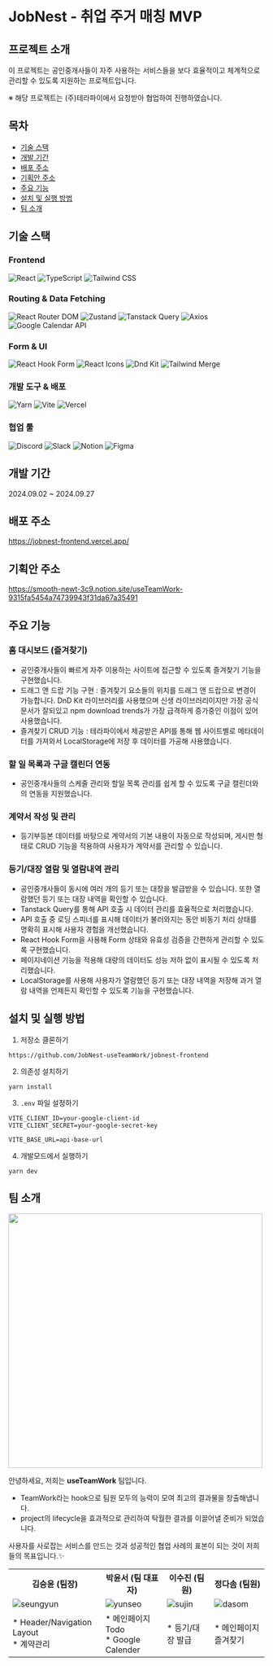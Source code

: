 # JobNest - 취업 주거 매칭 MVP

## 프로젝트 소개

이 프로젝트는 공인중개사들이 자주 사용하는 서비스들을 보다 효율적이고 체계적으로 관리할 수 있도록 지원하는 프로젝트입니다.

※ 해당 프로젝트는 (주)테라파이에서 요청받아 협업하여 진행하였습니다.

## 목차

- [기술 스택](#기술-스택)
- [개발 기간](#개발-기간)
- [배포 주소](#배포-주소)
- [기획안 주소](#기획안-주소)
- [주요 기능](#주요-기능)
- [설치 및 실행 방법](#설치-및-실행-방법)
- [팀 소개](#팀-소개)

## 기술 스택

### Frontend

![React](https://img.shields.io/badge/React-20232A?style=for-the-badge&logo=react&logoColor=61DAFB)
![TypeScript](https://img.shields.io/badge/TypeScript-007ACC?style=for-the-badge&logo=typescript&logoColor=white)
![Tailwind CSS](https://img.shields.io/badge/TailwindCSS-38B2AC?style=for-the-badge&logo=tailwind-css&logoColor=white)

### Routing & Data Fetching

![React Router DOM](https://img.shields.io/badge/React_Router_DOM-CA4245?style=for-the-badge&logo=react-router&logoColor=white)
![Zustand](https://img.shields.io/badge/Zustand-20232A?style=for-the-badge&logo=zustand&logoColor=white)
![Tanstack Query](https://img.shields.io/badge/TanStack_Query-FF4154?style=for-the-badge&logo=react-query&logoColor=white)
![Axios](https://img.shields.io/badge/Axios-5A29E4?style=for-the-badge&logo=axios&logoColor=white)
![Google Calendar API](https://img.shields.io/badge/Google_Calendar_API-4285F4?style=for-the-badge&logo=google-calendar&logoColor=white)

### Form & UI

![React Hook Form](https://img.shields.io/badge/React_Hook_Form-EC5990?style=for-the-badge&logo=react-hook-form&logoColor=white)
![React Icons](https://img.shields.io/badge/React_Icons-61DAFB?style=for-the-badge&logo=react&logoColor=white)
![Dnd Kit](https://img.shields.io/badge/Dnd_Kit-FF4500?style=for-the-badge&logo=dnd&logoColor=white)
![Tailwind Merge](https://img.shields.io/badge/Tailwind_Merge-38B2AC?style=for-the-badge&logo=tailwind-css&logoColor=white)

### 개발 도구 & 배포

![Yarn](https://img.shields.io/badge/Yarn-2C8EBB?style=for-the-badge&logo=yarn&logoColor=white)
![Vite](https://img.shields.io/badge/Vite-646CFF?style=for-the-badge&logo=vite&logoColor=white)
![Vercel](https://img.shields.io/badge/Vercel-000000?style=for-the-badge&logo=vercel&logoColor=white)

### 협업 툴

![Discord](https://img.shields.io/badge/Discord-5865F2?style=for-the-badge&logo=discord&logoColor=white)
![Slack](https://img.shields.io/badge/Slack-4A154B?style=for-the-badge&logo=slack&logoColor=white)
![Notion](https://img.shields.io/badge/Notion-000000?style=for-the-badge&logo=notion&logoColor=white)
![Figma](https://img.shields.io/badge/Figma-F24E1E?style=for-the-badge&logo=figma&logoColor=white)

## 개발 기간

2024.09.02 ~ 2024.09.27

## 배포 주소

https://jobnest-frontend.vercel.app/

## 기획안 주소

https://smooth-newt-3c9.notion.site/useTeamWork-9315fa5454a74739943f31da67a35491

## 주요 기능

### 홈 대시보드 (즐겨찾기)

- 공인중개사들이 빠르게 자주 이용하는 사이트에 접근할 수 있도록 즐겨찾기 기능을 구현했습니다.
- 드래그 앤 드랍 기능 구현 : 즐겨찾기 요소들의 위치를 드래그 앤 드랍으로 변경이 가능합니다. DnD Kit 라이브러리를 사용했으며 신생 라이브러리이지만 가장 공식문서가 잘되있고 npm download trends가 가장 급격하게 증가중인 이점이 있어 사용했습니다.
- 즐겨찾기 CRUD 기능 : 테라파이에서 제공받은 API를 통해 웹 사이트별로 메타데이터를 가져와서 LocalStorage에 저장 후 데이터를 가공해 사용했습니다.

### 할 일 목록과 구글 캘린더 연동

- 공인중개사들의 스케줄 관리와 할일 목록 관리를 쉽게 할 수 있도록 구글 캘린더와의 연동을 지원했습니다.

### 계약서 작성 및 관리

- 등기부등본 데이터를 바탕으로 계약서의 기본 내용이 자동으로 작성되며, 게시판 형태로 CRUD 기능을 적용하여 사용자가 계약서를 관리할 수 있습니다.

### 등기/대장 열람 및 열람내역 관리

- 공인중개사들이 동시에 여러 개의 등기 또는 대장을 발급받을 수 있습니다. 또한 열람했던 등기 또는 대장 내역을 확인할 수 있습니다.
- Tanstack Query를 통해 API 호출 시 데이터 관리를 효율적으로 처리했습니다.
- API 호출 중 로딩 스피너를 표시해 데이터가 불러와지는 동안 비동기 처리 상태를 명확히 표시해 사용자 경험을 개선했습니다.
- React Hook Form을 사용해 Form 상태와 유효성 검증을 간편하게 관리할 수 있도록 구현했습니다.
- 페이지네이션 기능을 적용해 대량의 데이터도 성능 저하 없이 표시될 수 있도록 처리했습니다.
- LocalStorage를 사용해 사용자가 열람했던 등기 또는 대장 내역을 저장해 과거 열람 내역을 언제든지 확인할 수 있도록 기능을 구현했습니다.

## 설치 및 실행 방법

1. 저장소 클론하기

```
https://github.com/JobNest-useTeamWork/jobnest-frontend
```

2. 의존성 설치하기

```
yarn install
```

3. `.env` 파일 설정하기

```
VITE_CLIENT_ID=your-google-client-id
VITE_CLIENT_SECRET=your-google-secret-key

VITE_BASE_URL=api-base-url
```

4. 개발모드에서 실행하기

```
yarn dev
```

## 팀 소개

<img src='https://github.com/user-attachments/assets/6b5a6df5-c71f-46c9-86fc-62603ee1d70b' width=500 />

<br>

안녕하세요, 저희는 **useTeamWork** 팀입니다.

- TeamWork라는 hook으로 팀원 모두의 능력이 모여 최고의 결과물을 창출해냅니다.
- project의 lifecycle을 효과적으로 관리하여 탁월한 결과를 이끌어낼 준비가 되었습니다.

사용자를 사로잡는 서비스를 만드는 것과 성공적인 협업 사례의 표본이 되는 것이 저희들의 목표입니다.✨

<table>
  <tr>
    <th>김승윤 (팀장)</th>
    <th>박윤서 (팀 대표자)</th>
    <th>이수진 (팀원)</th>
    <th>정다솜 (팀원)</th>
  </tr>
  <tr>
    <td width=300>
      <img src='https://github.com/user-attachments/assets/6c25a1d1-99c1-4ad4-819e-5f3af98140f7' alt='seungyun' />
    </td>
    <td width=300>
      <img src='https://github.com/user-attachments/assets/93174298-b5f3-4ea3-9588-259104581cb1' alt='yunseo' />
    </td>
    <td width=300>
      <img src='https://github.com/user-attachments/assets/3d510fdc-e193-4248-919f-3c72225f1ce4' alt='sujin' />
    </td>
    <td width=300>
      <img src='https://github.com/user-attachments/assets/1a071a7d-92f1-4943-9d3a-7fb4d077ddbf' alt='dasom' />
    </td>
  </tr>
  <tr>
    <td>
      <div>* Header/Navigation Layout </div>
      <div>* 계약관리 </div>
    </td>
    <td>
      <div>* 메인페이지 Todo</div>
      <div>* Google Calender</div>
    </td>
    <td>
      <div>* 등기/대장 발급</div>
    </td>
    <td>
      <div>* 메인페이지 즐겨찾기</div>
    </td>
  </tr>
</table>

